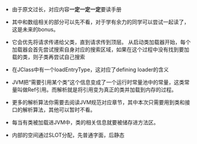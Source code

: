- 由于原文过长，对应内容**一定一定一定**要读手册
- 其中和数组相关的部分可以先不看，对于学有余力的同学可以尝试一起读了，这是未来的bonus。
- 它会优先将请求传递给父类，直到请求传到顶层。 从启动类加载器开始，每个加载器会首先尝试搜索自身对应的搜索区域，如果在这个过程中没有找到要加载的类，则子类再尝试自己搜索
- 在JClass中有一个loadEntryType，这对应了defining loader的含义
- JVM把“需要引用某个类”这个信息变成了一个运行时常量池中的常量，这类常量叫做Ref引用。而解析就是将引用变为真正的类并加载到内存的过程。
- 更多的解析算法你需要去阅读JVM规范对应章节，其中本次只需要用到类和接口的解析算法，其他可以暂时不看。
- 每当有类被加载进JVM中，类的相关信息就要被储存进方法区。



- 内部的空间通过SLOT分配，先普通字面，后静态